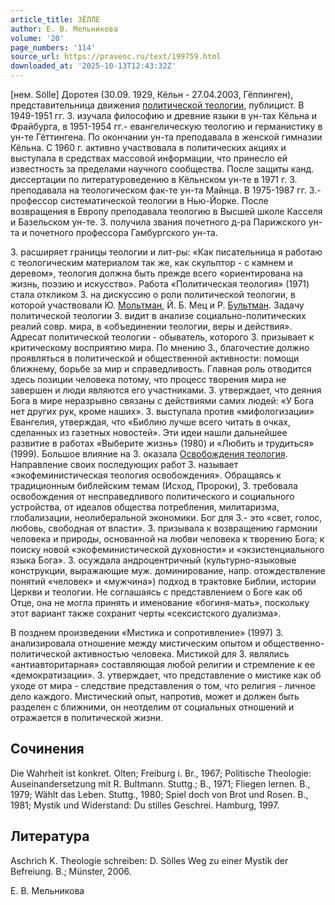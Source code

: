 ```yaml
---
article_title: ЗЁЛЛЕ
author: Е. В. Мельникова
volume: '20'
page_numbers: '114'
source_url: https://pravenc.ru/text/199759.html
downloaded_at: '2025-10-13T12:43:32Z'
---
```


[нем. Sölle] Доротея (30.09. 1929, Кёльн - 27.04.2003, Гёппинген), представительница движения [политической теологии](<https://pravenc.ru/text/политическая теология.html>), публицист. В 1949-1951 гг. З. изучала философию и древние языки в ун-тах Кёльна и Фрайбурга, в 1951-1954 гг.- евангелическую теологию и германистику в ун-те Гёттингена. По окончании ун-та преподавала в женской гимназии Кёльна. С 1960 г. активно участвовала в политических акциях и выступала в средствах массовой информации, что принесло ей известность за пределами научного сообщества. После защиты канд. диссертации по литературоведению в Кёльнском ун-те в 1971 г. З. преподавала на теологическом фак-те ун-та Майнца. В 1975-1987 гг. З.- профессор систематической теологии в Нью-Йорке. После возвращения в Европу преподавала теологию в Высшей школе Касселя и Базельском ун-те. З. получила звания почетного д-ра Парижского ун-та и почетного профессора Гамбургского ун-та.

З. расширяет границы теологии и лит-ры: «Как писательница я работаю с теологическим материалом так же, как скульптор - с камнем и деревом», теология должна быть прежде всего «ориентирована на жизнь, поэзию и искусство». Работа «Политическая теология» (1971) стала откликом З. на дискуссию о роли политической теологии, в которой участвовали Ю. [Мольтман](https://pravenc.ru/text/Мольтман.html), Й. Б. Мец и Р. [Бультман](https://pravenc.ru/text/Бультман.html). Задачу политической теологии З. видит в анализе социально-политических реалий совр. мира, в «объединении теологии, веры и действия». Адресат политической теологии - обыватель, которого З. призывает к критическому восприятию мира. По мнению З., благочестие должно проявляться в политической и общественной активности: помощи ближнему, борьбе за мир и справедливость. Главная роль отводится здесь позиции человека потому, что процесс творения мира не завершен и люди являются его участниками. З. утверждает, что деяния Бога в мире неразрывно связаны с действиями самих людей: «У Бога нет других рук, кроме наших». З. выступала против «мифологизации» Евангелия, утверждая, что «Библию лучше всего читать в очках, сделанных из газетных новостей». Эти идеи нашли дальнейшее развитие в работах «Выберите жизнь» (1980) и «Любить и трудиться» (1999). Большое влияние на З. оказала [Освобождения теология](<https://pravenc.ru/text/Освобождения теология.html>). Направление своих последующих работ З. называет «экофеминистическая теология освобождения». Обращаясь к традиционным библейским темам (Исход, Пророки), З. требовала освобождения от несправедливого политического и социального устройства, от идеалов общества потребления, милитаризма, глобализации, неолиберальной экономики. Бог для З.- это «свет, голос, любовь, свободная от власти». З. призывала к возвращению гармонии человека и природы, основанной на любви человека к творению Бога; к поиску новой «экофеминистической духовности» и «экзистенциального языка Бога». З. осуждала андроцентричный (культурно-языковые конструкции, выражающие муж. доминирование, напр. отождествление понятий «человек» и «мужчина») подход в трактовке Библии, истории Церкви и теологии. Не соглашаясь с представлением о Боге как об Отце, она не могла принять и именование «богиня-мать», поскольку этот вариант также сохранит черты «сексистского дуализма».

В позднем произведении «Мистика и сопротивление» (1997) З. анализировала отношение между мистическим опытом и общественно-политической активностью человека. Мистикой для З. являлись «антиавторитарная» составляющая любой религии и стремление к ее «демократизации». З. утверждает, что представление о мистике как об уходе от мира - следствие представления о том, что религия - личное дело каждого. Мистический опыт, напротив, может и должен быть разделен с ближними, он неотделим от социальных отношений и отражается в политической жизни.

## Сочинения

Die Wahrheit ist konkret. Olten; Freiburg i. Br., 1967; Politische Theologie: Auseinandersetzung mit R. Bultmann. Stuttg.; B., 1971; Fliegen lernen. B., 1979; Wählt das Leben. Stuttg., 1980; Spiel doch von Brot und Rosen. B., 1981; Mystik und Widerstand: Du stilles Geschrei. Hamburg, 1997.

## Литература

Aschrich K. Theologie schreiben: D. Sölles Weg zu einer Mystik der Befreiung. B.; Münster, 2006.

Е. В. Мельникова
